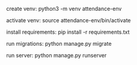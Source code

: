 create venv: python3 -m venv attendance-env

activate venv: source attendance-env/bin/activate

install requirements: pip install -r requirements.txt

run migrations: python manage.py migrate

run server: python manage.py runserver

